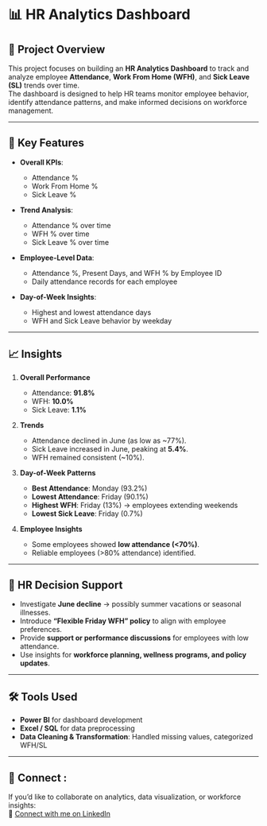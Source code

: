 # 📊 HR Analytics Dashboard

## 🔎 Project Overview
This project focuses on building an **HR Analytics Dashboard** to track and analyze employee **Attendance**, **Work From Home (WFH)**, and **Sick Leave (SL)** trends over time.  
The dashboard is designed to help HR teams monitor employee behavior, identify attendance patterns, and make informed decisions on workforce management.

---

## 🚀 Key Features
- **Overall KPIs**:  
  - Attendance %  
  - Work From Home %  
  - Sick Leave %  

- **Trend Analysis**:  
  - Attendance % over time  
  - WFH % over time  
  - Sick Leave % over time  

- **Employee-Level Data**:  
  - Attendance %, Present Days, and WFH % by Employee ID  
  - Daily attendance records for each employee  

- **Day-of-Week Insights**:  
  - Highest and lowest attendance days  
  - WFH and Sick Leave behavior by weekday  

---

## 📈 Insights
1. **Overall Performance**  
   - Attendance: **91.8%**  
   - WFH: **10.0%**  
   - Sick Leave: **1.1%**

2. **Trends**  
   - Attendance declined in June (as low as ~77%).  
   - Sick Leave increased in June, peaking at **5.4%**.  
   - WFH remained consistent (~10%).  

3. **Day-of-Week Patterns**  
   - **Best Attendance**: Monday (93.2%)  
   - **Lowest Attendance**: Friday (90.1%)  
   - **Highest WFH**: Friday (13%) → employees extending weekends  
   - **Lowest Sick Leave**: Friday (0.7%)  

4. **Employee Insights**  
   - Some employees showed **low attendance (<70%)**.  
   - Reliable employees (>80% attendance) identified.  

---

## 🎯 HR Decision Support
- Investigate **June decline** → possibly summer vacations or seasonal illnesses.  
- Introduce **“Flexible Friday WFH” policy** to align with employee preferences.  
- Provide **support or performance discussions** for employees with low attendance.  
- Use insights for **workforce planning, wellness programs, and policy updates**.  

---

## 🛠 Tools Used
- **Power BI** for dashboard development  
- **Excel / SQL** for data preprocessing  
- **Data Cleaning & Transformation**: Handled missing values, categorized WFH/SL  

---

## 🤝 Connect : 
If you’d like to collaborate on analytics, data visualization, or workforce insights:  
🔗 [Connect with me on LinkedIn](https://www.linkedin.com/in/lad-bhumi/) 
